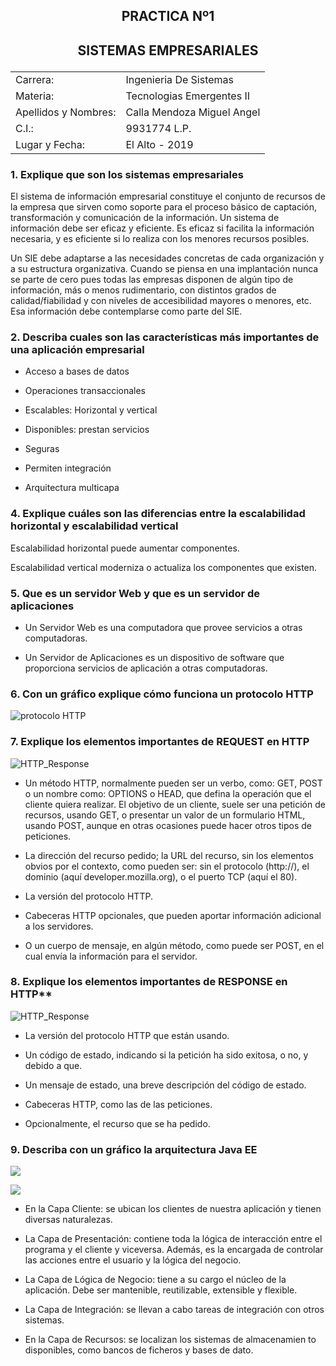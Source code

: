 
## <p align="center">PRACTICA Nº1</p>

## <p align="center">SISTEMAS EMPRESARIALES</p>

|||
|----------|-------------|
|Carrera:| Ingenieria De Sistemas|
|Materia:| Tecnologias Emergentes II|
|Apellidos y Nombres:| Calla Mendoza Miguel Angel|
|C.I.:| 9931774 L.P.|
|Lugar y Fecha:| El Alto - 2019|

### 1. Explique que son los sistemas empresariales

El sistema de información empresarial constituye el conjunto de recursos de la empresa que sirven como soporte para el proceso básico de captación, transformación y comunicación de la información.
Un sistema de información debe ser eficaz y eficiente. Es eficaz si facilita la información necesaria, y es eficiente si lo realiza con los menores recursos posibles.

Un SIE debe adaptarse a las necesidades concretas de cada organización y a su estructura organizativa. Cuando se piensa en una implantación nunca se parte de cero pues todas las empresas disponen de algún tipo de información, más o menos rudimentario, con distintos grados de calidad/fiabilidad y con niveles de accesibilidad mayores o menores, etc. Esa información debe contemplarse como parte del SIE.

### 2. Describa cuales son las características más importantes de una aplicación empresarial

- Acceso a bases de datos

- Operaciones transaccionales

- Escalables: Horizontal y vertical

- Disponibles: prestan servicios

- Seguras

- Permiten integración

- Arquitectura multicapa

### 4.	Explique cuáles son las diferencias entre la escalabilidad horizontal y escalabilidad vertical

Escalabilidad horizontal puede aumentar componentes. 

Escalabilidad vertical moderniza o actualiza los componentes que existen.


### 5.	Que es un servidor Web y que es un servidor de aplicaciones

- Un Servidor Web es una computadora que provee servicios a otras computadoras.

- Un Servidor de Aplicaciones es un dispositivo de software que proporciona servicios de aplicación a otras computadoras.


### 6.	Con un gráfico explique cómo funciona un protocolo HTTP

![protocolo HTTP](http://2.bp.blogspot.com/_jUCZth_DkjU/TID-jK9rWcI/AAAAAAAAAAQ/3JNIssF_KeQ/s1600/protocolo.png)


### 7. Explique los elementos importantes de REQUEST en HTTP

![HTTP_Response](https://mdn.mozillademos.org/files/13687/HTTP_Request.png)

- Un método HTTP,  normalmente pueden ser un verbo, como: GET, POST o un nombre como: OPTIONS o HEAD, que defina la operación que el cliente quiera realizar. El objetivo de un cliente, suele ser una petición de recursos, usando GET, o presentar un valor de un formulario HTML, usando POST, aunque en otras ocasiones puede hacer otros tipos de peticiones. 

- La dirección del recurso pedido; la URL del recurso, sin los elementos obvios por el contexto, como pueden ser: sin el  protocolo (http://),  el dominio (aquí developer.mozilla.org), o el puerto TCP (aquí el 80). 

- La versión del protocolo HTTP.

- Cabeceras HTTP opcionales, que pueden aportar información adicional a los servidores.

- O un cuerpo de mensaje, en algún método, como puede ser POST, en el cual envía la información para el servidor.


### 8. Explique los elementos importantes de RESPONSE en HTTP**

![HTTP_Response](https://mdn.mozillademos.org/files/13691/HTTP_Response.png)

- La versión del protocolo HTTP que están usando.

- Un código de estado, indicando si la petición ha sido exitosa, o no, y debido a que.

- Un mensaje de estado, una breve descripción del código de estado. 

- Cabeceras HTTP, como las de las peticiones.

- Opcionalmente, el recurso que se ha pedido.


### 9. Describa con un gráfico la arquitectura Java EE

![](https://users.dcc.uchile.cl/~jbarrios/J2EE/arq.gif)

![](https://www.ecured.cu/images/thumb/c/ce/J2EE.png/300px-J2EE.png)

- En la Capa Cliente: se ubican los clientes de nuestra aplicación y tienen diversas naturalezas.

- La Capa de Presentación: contiene toda la lógica de interacción entre el programa y el cliente y viceversa. Además, es la encargada de controlar las acciones entre el usuario y la lógica del negocio.

- La Capa de Lógica de Negocio: tiene a su cargo el núcleo de la aplicación. Debe ser mantenible, reutilizable, extensible y flexible.

- La Capa de Integración: se llevan a cabo tareas de integración con otros sistemas.

- En la Capa de Recursos: se localizan los sistemas de almacenamien to disponibles, como bancos de ficheros y bases de dato.

